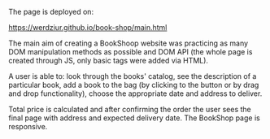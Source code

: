 The page is deployed on:

https://werdziur.github.io/book-shop/main.html

The main aim of creating a BookShoop website was practicing as many DOM manipulation methods as possible and DOM API 
(the whole page is created through JS, only basic tags were added via HTML).


A user is able to:
look through the books' catalog, 
see the description of a particular book, 
add a book to the bag (by clicking to the button or by drag and drop functionality), 
choose the appropriate date and address to deliver.

Total price is calculated and after confirming the order the user sees the final page with address and expected delivery date.
The BookShop page is responsive.
